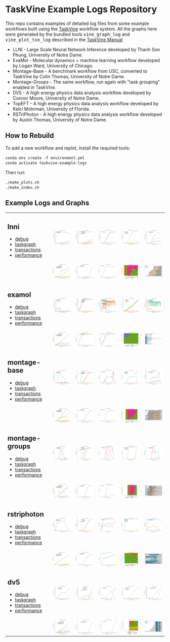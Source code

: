 # TaskVine Example Logs Repository

This repo contains examples of detailed log files from some
example workflows built using the <a href=https://ccl.cse.nd.edu/software/taskvine>TaskVine</a> workflow system.
All the graphs here were generated by the bundled tools <tt>vine_graph_log</tt> and <tt>vine_plot_txn_log</tt>
described in the <a href=/afs/crc.nd.edu/user/d/dthain/work/taskvine-example-logs>TaskVine Manual</a>

<ul>
<li> LLNI - Large Scale Neural Network Inference developed by Thanh Son Phung, University of Notre Dame.
<li> ExaMol - Molecular dynamics + machine learning workflow developed by Logan Ward, University of Chicago.
<li> Montage-Base - A benchmark workflow from USC, converted to TaskVine by Colin Thomas, University of Notre Dame.
<li> Montage-Groups - The same workflow, run again with "task grouping" enabled in TaskVine.
<li> DV5 - A high energy physics data analysis workflow developed by Connor Moore, University of Notre Dame.
<li> TopEFT - A high energy physics data analysis workflow developed by Kelci Mohrman, University of Florida.
<li> RSTriPhoton - A high energy physics data analysis workflow developed by Austin Thomas, University of Notre Dame.
</ul>

## How to Rebuild

To add a new workflow and replot, install the required tools:
```
conda env create -f environment.yml
conda activate taskvine-example-logs
```

Then run:
```
./make_plots.sh
./make_index.sh
```

## Example Logs and Graphs

<table>
<tr>
<td><h2>lnni</h2>
<ul>
<li><a href=examples/lnni/vine-logs/debug>debug</a>
<li><a href=examples/lnni/vine-logs/taskgraph>taskgraph</a>
<li><a href=examples/lnni/vine-logs/transactions>transactions</a>
<li><a href=examples/lnni/vine-logs/performance>performance</a>
<td><a href=examples/lnni/plots/performance.tasks.png><img src=examples/lnni/plots/performance.tasks.png width=250>
<td><a href=examples/lnni/plots/performance.tasks-accum.png><img src=examples/lnni/plots/performance.tasks-accum.png width=250>
<td><a href=examples/lnni/plots/performance.workers.png><img src=examples/lnni/plots/performance.workers.png width=250>
<td><a href=examples/lnni/plots/performance.workers-accum.png><img src=examples/lnni/plots/performance.workers-accum.png width=250>
<td><a href=examples/lnni/plots/performance.workers-disk.png><img src=examples/lnni/plots/performance.workers-disk.png width=250>
<tr><td>
<td><a href=examples/lnni/plots/performance.time-manager.png><img src=examples/lnni/plots/performance.time-manager.png width=250>
<td><a href=examples/lnni/plots/performance.time-workers.png><img src=examples/lnni/plots/performance.time-workers.png width=250>
<td><a href=examples/lnni/plots/performance.transfer.png><img src=examples/lnni/plots/performance.transfer.png width=250>
<td><a href=examples/lnni/plots/performance.times-stacked.png><img src=examples/lnni/plots/performance.times-stacked.png width=250>
<td><a href=examples/lnni/plots/txn-workers.png><img src=examples/lnni/plots/txn-workers.png width=250>
<tr>
<td><h2>examol</h2>
<ul>
<li><a href=examples/examol/vine-logs/debug>debug</a>
<li><a href=examples/examol/vine-logs/taskgraph>taskgraph</a>
<li><a href=examples/examol/vine-logs/transactions>transactions</a>
<li><a href=examples/examol/vine-logs/performance>performance</a>
<td><a href=examples/examol/plots/performance.tasks.png><img src=examples/examol/plots/performance.tasks.png width=250>
<td><a href=examples/examol/plots/performance.tasks-accum.png><img src=examples/examol/plots/performance.tasks-accum.png width=250>
<td><a href=examples/examol/plots/performance.workers.png><img src=examples/examol/plots/performance.workers.png width=250>
<td><a href=examples/examol/plots/performance.workers-accum.png><img src=examples/examol/plots/performance.workers-accum.png width=250>
<td><a href=examples/examol/plots/performance.workers-disk.png><img src=examples/examol/plots/performance.workers-disk.png width=250>
<tr><td>
<td><a href=examples/examol/plots/performance.time-manager.png><img src=examples/examol/plots/performance.time-manager.png width=250>
<td><a href=examples/examol/plots/performance.time-workers.png><img src=examples/examol/plots/performance.time-workers.png width=250>
<td><a href=examples/examol/plots/performance.transfer.png><img src=examples/examol/plots/performance.transfer.png width=250>
<td><a href=examples/examol/plots/performance.times-stacked.png><img src=examples/examol/plots/performance.times-stacked.png width=250>
<td><a href=examples/examol/plots/txn-workers.png><img src=examples/examol/plots/txn-workers.png width=250>
<tr>
<td><h2>montage-base</h2>
<ul>
<li><a href=examples/montage-base/vine-logs/debug>debug</a>
<li><a href=examples/montage-base/vine-logs/taskgraph>taskgraph</a>
<li><a href=examples/montage-base/vine-logs/transactions>transactions</a>
<li><a href=examples/montage-base/vine-logs/performance>performance</a>
<td><a href=examples/montage-base/plots/performance.tasks.png><img src=examples/montage-base/plots/performance.tasks.png width=250>
<td><a href=examples/montage-base/plots/performance.tasks-accum.png><img src=examples/montage-base/plots/performance.tasks-accum.png width=250>
<td><a href=examples/montage-base/plots/performance.workers.png><img src=examples/montage-base/plots/performance.workers.png width=250>
<td><a href=examples/montage-base/plots/performance.workers-accum.png><img src=examples/montage-base/plots/performance.workers-accum.png width=250>
<td><a href=examples/montage-base/plots/performance.workers-disk.png><img src=examples/montage-base/plots/performance.workers-disk.png width=250>
<tr><td>
<td><a href=examples/montage-base/plots/performance.time-manager.png><img src=examples/montage-base/plots/performance.time-manager.png width=250>
<td><a href=examples/montage-base/plots/performance.time-workers.png><img src=examples/montage-base/plots/performance.time-workers.png width=250>
<td><a href=examples/montage-base/plots/performance.transfer.png><img src=examples/montage-base/plots/performance.transfer.png width=250>
<td><a href=examples/montage-base/plots/performance.times-stacked.png><img src=examples/montage-base/plots/performance.times-stacked.png width=250>
<td><a href=examples/montage-base/plots/txn-workers.png><img src=examples/montage-base/plots/txn-workers.png width=250>
<tr>
<td><h2>montage-groups</h2>
<ul>
<li><a href=examples/montage-groups/vine-logs/debug>debug</a>
<li><a href=examples/montage-groups/vine-logs/taskgraph>taskgraph</a>
<li><a href=examples/montage-groups/vine-logs/transactions>transactions</a>
<li><a href=examples/montage-groups/vine-logs/performance>performance</a>
<td><a href=examples/montage-groups/plots/performance.tasks.png><img src=examples/montage-groups/plots/performance.tasks.png width=250>
<td><a href=examples/montage-groups/plots/performance.tasks-accum.png><img src=examples/montage-groups/plots/performance.tasks-accum.png width=250>
<td><a href=examples/montage-groups/plots/performance.workers.png><img src=examples/montage-groups/plots/performance.workers.png width=250>
<td><a href=examples/montage-groups/plots/performance.workers-accum.png><img src=examples/montage-groups/plots/performance.workers-accum.png width=250>
<td><a href=examples/montage-groups/plots/performance.workers-disk.png><img src=examples/montage-groups/plots/performance.workers-disk.png width=250>
<tr><td>
<td><a href=examples/montage-groups/plots/performance.time-manager.png><img src=examples/montage-groups/plots/performance.time-manager.png width=250>
<td><a href=examples/montage-groups/plots/performance.time-workers.png><img src=examples/montage-groups/plots/performance.time-workers.png width=250>
<td><a href=examples/montage-groups/plots/performance.transfer.png><img src=examples/montage-groups/plots/performance.transfer.png width=250>
<td><a href=examples/montage-groups/plots/performance.times-stacked.png><img src=examples/montage-groups/plots/performance.times-stacked.png width=250>
<td><a href=examples/montage-groups/plots/txn-workers.png><img src=examples/montage-groups/plots/txn-workers.png width=250>
<tr>
<td><h2>rstriphoton</h2>
<ul>
<li><a href=examples/rstriphoton/vine-logs/debug>debug</a>
<li><a href=examples/rstriphoton/vine-logs/taskgraph>taskgraph</a>
<li><a href=examples/rstriphoton/vine-logs/transactions>transactions</a>
<li><a href=examples/rstriphoton/vine-logs/performance>performance</a>
<td><a href=examples/rstriphoton/plots/performance.tasks.png><img src=examples/rstriphoton/plots/performance.tasks.png width=250>
<td><a href=examples/rstriphoton/plots/performance.tasks-accum.png><img src=examples/rstriphoton/plots/performance.tasks-accum.png width=250>
<td><a href=examples/rstriphoton/plots/performance.workers.png><img src=examples/rstriphoton/plots/performance.workers.png width=250>
<td><a href=examples/rstriphoton/plots/performance.workers-accum.png><img src=examples/rstriphoton/plots/performance.workers-accum.png width=250>
<td><a href=examples/rstriphoton/plots/performance.workers-disk.png><img src=examples/rstriphoton/plots/performance.workers-disk.png width=250>
<tr><td>
<td><a href=examples/rstriphoton/plots/performance.time-manager.png><img src=examples/rstriphoton/plots/performance.time-manager.png width=250>
<td><a href=examples/rstriphoton/plots/performance.time-workers.png><img src=examples/rstriphoton/plots/performance.time-workers.png width=250>
<td><a href=examples/rstriphoton/plots/performance.transfer.png><img src=examples/rstriphoton/plots/performance.transfer.png width=250>
<td><a href=examples/rstriphoton/plots/performance.times-stacked.png><img src=examples/rstriphoton/plots/performance.times-stacked.png width=250>
<td><a href=examples/rstriphoton/plots/txn-workers.png><img src=examples/rstriphoton/plots/txn-workers.png width=250>
<tr>
<td><h2>dv5</h2>
<ul>
<li><a href=examples/dv5/vine-logs/debug>debug</a>
<li><a href=examples/dv5/vine-logs/taskgraph>taskgraph</a>
<li><a href=examples/dv5/vine-logs/transactions>transactions</a>
<li><a href=examples/dv5/vine-logs/performance>performance</a>
<td><a href=examples/dv5/plots/performance.tasks.png><img src=examples/dv5/plots/performance.tasks.png width=250>
<td><a href=examples/dv5/plots/performance.tasks-accum.png><img src=examples/dv5/plots/performance.tasks-accum.png width=250>
<td><a href=examples/dv5/plots/performance.workers.png><img src=examples/dv5/plots/performance.workers.png width=250>
<td><a href=examples/dv5/plots/performance.workers-accum.png><img src=examples/dv5/plots/performance.workers-accum.png width=250>
<td><a href=examples/dv5/plots/performance.workers-disk.png><img src=examples/dv5/plots/performance.workers-disk.png width=250>
<tr><td>
<td><a href=examples/dv5/plots/performance.time-manager.png><img src=examples/dv5/plots/performance.time-manager.png width=250>
<td><a href=examples/dv5/plots/performance.time-workers.png><img src=examples/dv5/plots/performance.time-workers.png width=250>
<td><a href=examples/dv5/plots/performance.transfer.png><img src=examples/dv5/plots/performance.transfer.png width=250>
<td><a href=examples/dv5/plots/performance.times-stacked.png><img src=examples/dv5/plots/performance.times-stacked.png width=250>
<td><a href=examples/dv5/plots/txn-workers.png><img src=examples/dv5/plots/txn-workers.png width=250>
</table>

